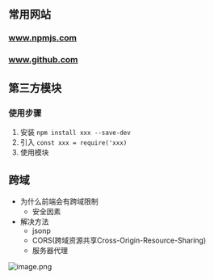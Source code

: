 ## 常用网站
### www.npmjs.com
### www.github.com
## 第三方模块

### 使用步骤
1. 安装 `npm install xxx --save-dev`
2. 引入 `const xxx = require('xxx)`
3. 使用模块

## 跨域
* 为什么前端会有跨域限制
	* 安全因素 
* 解决方法
  	* jsonp
  	* CORS(跨域资源共享Cross-Origin-Resource-Sharing)
  	* 服务器代理

![image.png](0)